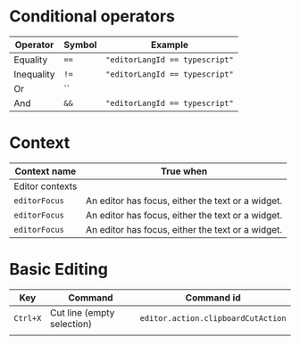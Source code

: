 





# Conditional operators
| Operator | Symbol| Example |
|-----|--------|------------|
| Equality | `==` | `"editorLangId == typescript"` |
| Inequality | `!=` | `"editorLangId == typescript"` |
| Or | ``||`` | `"editorLangId == typescript"` |
| And | `&&` | `"editorLangId == typescript"` |



# Context
| Context name | True when |
|-----|---------------|
| Editor contexts  |  |
| `editorFocus`| An editor has focus, either the text or a widget. | 
| `editorFocus`| An editor has focus, either the text or a widget. | 
| `editorFocus`| An editor has focus, either the text or a widget. | 










# Basic Editing

| Key | Command| Command id |
|-----|---------------|------------|
| `Ctrl+X`| Cut line (empty selection) | `editor.action.clipboardCutAction` |
|     |        |            |


